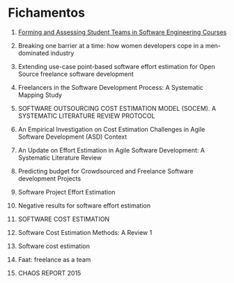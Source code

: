 # Fichamentos

1. [Forming and Assessing Student Teams in Software Engineering Courses](https://github.com/ICEI-PUC-Minas-PPLES-TI/plf-es-2022-1-tcci-5308100-pes-gustavo-henrique/blob/master/Fichamentos/Forming%20and%20Assessing%20Student%20Teams%20in%20Software%20Engineering%20Courses.md)

2. Breaking one barrier at a time: how women developers cope in a men-dominated industry

3. Extending use-case point-based software effort estimation for Open Source freelance software development

4. Freelancers in the Software Development Process: A Systematic Mapping Study

5. SOFTWARE OUTSOURCING COST ESTIMATION MODEL (SOCEM). A SYSTEMATIC LITERATURE REVIEW PROTOCOL

6. An Empirical Investigation on Cost Estimation Challenges in Agile Software Development (ASD) Context

7. An Update on Effort Estimation in Agile Software Development: A Systematic Literature Review

8. Predicting budget for Crowdsourced and Freelance Software development Projects

9. Software Project Effort Estimation

10. Negative results for software effort estimation

11. SOFTWARE COST ESTIMATION

12. Software Cost Estimation Methods: A Review 1

13. Software cost estimation

14. Faat: freelance as a team

15. CHAOS REPORT 2015
